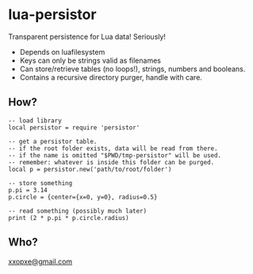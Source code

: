 lua-persistor
=============

Transparent persistence for Lua data! Seriously!

* Depends on luafilesystem
* Keys can only be strings valid as filenames
* Can store/retrieve tables (no loops!), strings, numbers and booleans.
* Contains a recursive directory purger, handle with care.
 


How?
----

```
-- load library
local persistor = require 'persistor'

-- get a persistor table.
-- if the root folder exists, data will be read from there.
-- if the name is omitted "$PWD/tmp-persistor" will be used.
-- remember: whatever is inside this folder can be purged.
local p = persistor.new('path/to/root/folder')

-- store something
p.pi = 3.14
p.circle = {center={x=0, y=0}, radius=0.5}

-- read something (possibly much later)
print (2 * p.pi * p.circle.radius)
```

Who?
----
xxopxe@gmail.com
